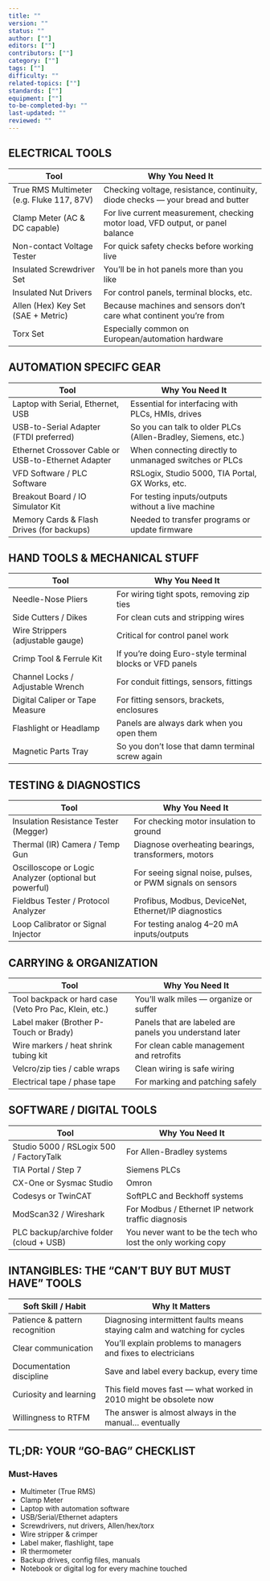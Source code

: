 ```yaml
---
title: ""
version: ""
status: ""
author: [""]
editors: [""]
contributors: [""]
category: [""]
tags: [""]
difficulty: ""
related-topics: [""]
standards: [""]
equipment: [""]
to-be-completed-by: ""
last-updated: ""
reviewed: ""
---
```


## ELECTRICAL TOOLS


| Tool                                      | Why You Need It                                                                 |
| ----------------------------------------- | ------------------------------------------------------------------------------- |
| True RMS Multimeter (e.g. Fluke 117, 87V) | Checking voltage, resistance, continuity, diode checks — your bread and butter  |
| Clamp Meter (AC & DC capable)             | For live current measurement, checking motor load, VFD output, or panel balance |
| Non-contact Voltage Tester                | For quick safety checks before working live                                     |
| Insulated Screwdriver Set                 | You’ll be in hot panels more than you like                                      |
| Insulated Nut Drivers                     | For control panels, terminal blocks, etc.                                       |
| Allen (Hex) Key Set (SAE + Metric)        | Because machines and sensors don’t care what continent you’re from              |
| Torx Set                                  | Especially common on European/automation hardware                               |

## AUTOMATION SPECIFC GEAR


| Tool                                                | Why You Need It                                              |
| --------------------------------------------------- | ------------------------------------------------------------ |
| Laptop with Serial, Ethernet, USB                   | Essential for interfacing with PLCs, HMIs, drives            |
| USB-to-Serial Adapter (FTDI preferred)              | So you can talk to older PLCs (Allen-Bradley, Siemens, etc.) |
| Ethernet Crossover Cable or USB-to-Ethernet Adapter | When connecting directly to unmanaged switches or PLCs       |
| VFD Software / PLC Software                         | RSLogix, Studio 5000, TIA Portal, GX Works, etc.             |
| Breakout Board / IO Simulator Kit                   | For testing inputs/outputs without a live machine            |
| Memory Cards & Flash Drives (for backups)           | Needed to transfer programs or update firmware               |

## HAND TOOLS & MECHANICAL STUFF


| Tool                              | Why You Need It                                          |
| --------------------------------- | -------------------------------------------------------- |
| Needle-Nose Pliers                | For wiring tight spots, removing zip ties                |
| Side Cutters / Dikes              | For clean cuts and stripping wires                       |
| Wire Strippers (adjustable gauge) | Critical for control panel work                          |
| Crimp Tool & Ferrule Kit          | If you’re doing Euro-style terminal blocks or VFD panels |
| Channel Locks / Adjustable Wrench | For conduit fittings, sensors, fittings                  |
| Digital Caliper or Tape Measure   | For fitting sensors, brackets, enclosures                |
| Flashlight or Headlamp            | Panels are always dark when you open them                |
| Magnetic Parts Tray               | So you don’t lose that damn terminal screw again         |

## TESTING & DIAGNOSTICS


| Tool                                                   | Why You Need It                                            |
| ------------------------------------------------------ | ---------------------------------------------------------- |
| Insulation Resistance Tester (Megger)                  | For checking motor insulation to ground                    |
| Thermal (IR) Camera / Temp Gun                         | Diagnose overheating bearings, transformers, motors        |
| Oscilloscope or Logic Analyzer (optional but powerful) | For seeing signal noise, pulses, or PWM signals on sensors |
| Fieldbus Tester / Protocol Analyzer                    | Profibus, Modbus, DeviceNet, Ethernet/IP diagnostics       |
| Loop Calibrator or Signal Injector                     | For testing analog 4–20 mA inputs/outputs                  |

## CARRYING & ORGANIZATION


| Tool                                                   | Why You Need It                                         |
| ------------------------------------------------------ | ------------------------------------------------------- |
| Tool backpack or hard case (Veto Pro Pac, Klein, etc.) | You’ll walk miles — organize or suffer                  |
| Label maker (Brother P-Touch or Brady)                 | Panels that are labeled are panels you understand later |
| Wire markers / heat shrink tubing kit                  | For clean cable management and retrofits                |
| Velcro/zip ties / cable wraps                          | Clean wiring is safe wiring                             |
| Electrical tape / phase tape                           | For marking and patching safely                         |

## SOFTWARE / DIGITAL TOOLS


| Tool                                    | Why You Need It                                              |
| --------------------------------------- | ------------------------------------------------------------ |
| Studio 5000 / RSLogix 500 / FactoryTalk | For Allen-Bradley systems                                    |
| TIA Portal / Step 7                     | Siemens PLCs                                                 |
| CX-One or Sysmac Studio                 | Omron                                                        |
| Codesys or TwinCAT                      | SoftPLC and Beckhoff systems                                 |
| ModScan32 / Wireshark                   | For Modbus / Ethernet IP network traffic diagnosis           |
| PLC backup/archive folder (cloud + USB) | You never want to be the tech who lost the only working copy |

## INTANGIBLES: THE “CAN’T BUY BUT MUST HAVE” TOOLS


| Soft Skill / Habit             | Why It Matters                                                            |
| ------------------------------ | ------------------------------------------------------------------------- |
| Patience & pattern recognition | Diagnosing intermittent faults means staying calm and watching for cycles |
| Clear communication            | You’ll explain problems to managers and fixes to electricians             |
| Documentation discipline       | Save and label every backup, every time                                   |
| Curiosity and learning         | This field moves fast — what worked in 2010 might be obsolete now         |
| Willingness to RTFM            | The answer is almost always in the manual… eventually                     |

## TL;DR: YOUR “GO-BAG” CHECKLIST

### Must-Haves

- Multimeter (True RMS)
- Clamp Meter
- Laptop with automation software
- USB/Serial/Ethernet adapters
- Screwdrivers, nut drivers, Allen/hex/torx
- Wire stripper & crimper
- Label maker, flashlight, tape
- IR thermometer
- Backup drives, config files, manuals
- Notebook or digital log for every machine touched
